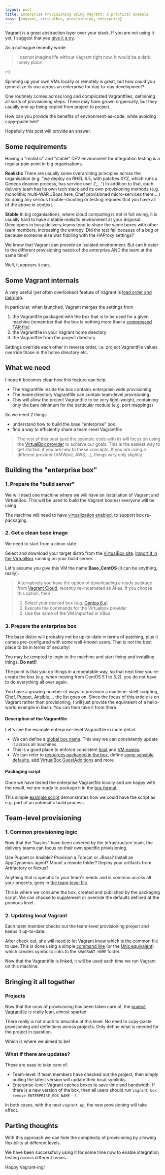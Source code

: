 ```yaml
---
layout: post
title: Enterprise Provisioning Using Vagrant: A practical example
tags: [vagrant, virtualbox, provisioning, enterprise]
---
```


Vagrant is a great abstraction layer over your stack.
If you are not using it yet, I suggest that you [give it a try][1].

As a colleague recently wrote 

> I cannot imagine life without Vagrant right now.
> It would be a dark, lonely place

:-)

Spinning up your own VMs locally or remotely is great, but how could you generalize its use across an enterprise for day-to-day development?

One routinely comes across long and complicated Vagrantfiles, definining all sorts of provisioning steps.
These may have grown organically, but they usually end up being copied from project to project.

How can you provide the benefits of environment-as-code, while avoiding copy-paste hell?  

Hopefully this post will provide an answer.

## Some requirements

Having a "realistic" and "stable" DEV environment for integration testing is a regular pain point in big organisations.

**Realistic**
There are usually some overarching principles across the organisation (e.g. "we deploy on RHEL 6.5, with patches XYZ, which runs a Geneos deamon process, has service user Z,...")
In addition to that, each delivery team has its own tech stack and its own provisioning methods (e.g. monolithic multi-WAR JBoss here, Chef provisioned micro-services there,...) 
So doing any serious trouble-shooting or testing requires that you have all of the above in context.

**Stable**
In big organisations, where cloud computing is not in full swing, it is usually hard to have a stable *realistic* environment at your disposal. 
Developers in busy delivery teams tend to share the same boxes with other team members, increasing the entropy.
Did the test fail because of a bug or because someone else was fiddling with the HAProxy settings?   

We know that Vagrant can provide an isolated environment. 
But can it cater to the different provisioning needs of the enterprise AND the team at the same time? 
 
Well, it appears it can...

## Some Vagrant internals

A very useful (yet often overlooked) feature of Vagrant is [load order and merging][2].

In particular, when launched, Vagrant merges the settings from 

1. the Vagrantfile packaged with the box that is to be used for a given machine (remember that the box is nothing more than a [compressed TAR file][3])
2. the Vagrantfile in your Vagrant home directory 
3. the Vagrantfile from the project directory 

Settings override each other in reverse order, i.e. project Vagrantfile values override those in the home directory etc. 

## What we need

I hope it becomes clear how this feature can help.

* The Vagrantfile inside the box contains enterprise-wide provisioning 
* The home directory Vagrantfile can contain team-level provisioning. 
* This will allow the project Vagrantfile to be very light-weight, containing only the bare minimum for the particular module 
(e.g. port mappings)

So we need 2 things 

* understand how to build the base "enterprise" box
* find a way to efficiently share a team-level Vagrantfile

> The rest of this post (and the example code with it) will focus on using the [VirtualBox provider][4] to achieve our goals.
> This is the easiest way to get started, if you are new to these concepts.
> If you are using a different provider (VMWare, AWS,...), things vary only slightly.

## Building the "enterprise box"

### 1. Prepare the "build server"

We will need one machine where we will have an installation of Vagrant and VirtualBox.
This will be used to build the Vagrant box(es) everyone will be using.

The machine will need to have [virtualization enabled][9], to support box re-packaging.

### 2. Get a clean base image

We need to start from a clean slate.

Select and download your target distro from the [VirtualBox site][5].
[Import it in the VirtualBox][10] running on your build server.

Let's assume you give this VM the name **Base_CentOS** (it can be anything, really).

> Alternatively you have the option of downloading a ready package from [Vagrant Cloud][11], recently re-incarnated as Atlas.
> If you choose this option, then 
> 1. Select your desired box (e.g. [Centos 6.x][12])  
> 2. Execute the commands for the Virtualbox provider 
> 3. Use the name of the VM imported in VBox
  
### 3. Prepare the enterprise box
  
The base distro will probably not be up-to-date in terms of patching, plus it comes pre-configured with some well-known users.
That is not the best place to be in terms of security!

You may be tempted to login to the machine and start fixing and installing things.
**Do not!!** 

The point is that you do things in a repeatable way, so that next time you re-create the box (e.g. when moving from CentOS 5.1 to 5.2), 
you do not have to do everything all over again.
  
You have a growing number of ways to provision a machine: shell scripting, [Chef][7], [Puppet][8], [Ansible][8],... the list goes on.
Since the focus of this article is on Vagrant rather than provisioning, I will just provide the equivalent of a hello-world example in Bash.
You can then take it from there. 

#### Description of the Vagrantfile

Let's see the example enterprise-level Vagrantfile in more detail.

* We can define a [global box name][13].
  This way we can consistently update it across all machines. 
* This is a good place to enforce consistent [host][14] and [VM names][15].
* We can refer to [resources packaged in the box][16], define [some sensible defaults][17], add [VirtualBox GuestAdditions][18] and more

#### Packaging script 

Once we have tested the enterprise Vagrantfile locally and are happy with the result, we are ready to package it in the [box format][3].

This simple [example script][19] demonstrates how we could have the script as e.g. part of an automatic build process.  

## Team-level provisioning

### 1. Common provisioning logic

Now that the "basics" have been covered by the Infrastructure team, the delivery teams can focus on their own specific provisioning. 

Use Puppet or Ansible?
Provision a Tomcat or JBoss?
Install an AppDynamics agent?
Mount a remote folder?
Deploy your artifacts from Artifactory or Nexus? 

Anything that is specific to your team's needs and is common across all your projects, goes in [the team-level file][20].

This is where we consume the box, created and published by the packaging script. 
We can choose to supplement or override the defaults defined at the previous level. 

### 2. Updating local Vagrant 

Each team member checks out the team-level provisioning project and keeps it up-to-date.
 
After check out, she will need to let Vagrant know which is the common file to use.
This is done using a simple [command line][21] (or the [Unix equivalent][22]) which creates symbolic links to the `$VAGRANT_HOME` folder.

Now that the Vagrantfile is linked, it will be used each time we run Vagrant on this machine. 

## Bringing it all together 

### Projects

Now that the onus of provisioning has been taken care of, the [project Vagrantfile][23] is really lean, almost spartan!

There really is not much to describe at this level.
No need to copy-paste provisioning and definitions across projects. 
Only define what is needed for the project in question. 

Which is where we aimed to be! 

### What if there are updates?

These are easy to take care of.

* Team-level: If team members have checked out the project, then simply pulling the latest version will update their local symlinks.
* Enterprise-level: Vagrant caches boxes to save time and bandwidth. 
  If there is a new version of the box, then all users should run `vagrant box remove ENTERPRISE_BOX_NAME -f`. 

In both cases, with the next `vagrant up`, the new provisioning will take effect.  

## Parting thoughts

With this approach we can hide the complexity of provisioning by allowing flexibility at different levels.

We have been successfully using it for some time now to enable integration testing across different teams.  

Happy Vagrant-ing!


   [1]: https://www.vagrantup.com/
   [2]: http://docs.vagrantup.com/v2/vagrantfile/index.html
   [3]: http://docs.vagrantup.com/v2/boxes/format.html
   [4]: http://docs.vagrantup.com/v2/virtualbox 
   [5]: http://virtualboxes.org/images/
   [6]: https://www.chef.io/chef/
   [7]: https://puppetlabs.com/
   [8]: http://www.ansible.com/home
   [9]: https://www.google.co.uk/search?q=check+virtualization+enabled
   [10]: http://docs.oracle.com/cd/E26217_01/E26796/html/qs-import-vm.html
   [11]: https://atlas.hashicorp.com/boxes/search?utm_source=vagrantcloud.com&vagrantcloud=1
   [12]: https://atlas.hashicorp.com/puphpet/boxes/centos65-x64
   [13]: https://github.com/sgerogia/enterprise-vagrant-example/blob/master/enteprise-level/Vagrantfile#L10
   [14]: https://github.com/sgerogia/enterprise-vagrant-example/blob/master/enteprise-level/Vagrantfile#L17
   [15]: https://github.com/sgerogia/enterprise-vagrant-example/blob/master/enteprise-level/Vagrantfile#L27
   [16]: https://github.com/sgerogia/enterprise-vagrant-example/blob/master/enteprise-level/Vagrantfile#L34
   [17]: https://github.com/sgerogia/enterprise-vagrant-example/blob/master/enteprise-level/Vagrantfile#L42
   [18]: https://github.com/sgerogia/enterprise-vagrant-example/blob/master/enteprise-level/Vagrantfile#L49
   [19]: https://github.com/sgerogia/enterprise-vagrant-example/blob/master/enteprise-level/build_enterprise_box.sh
   [20]: https://github.com/sgerogia/enterprise-vagrant-example/blob/master/team-level/Vagrantfile
   [21]: https://github.com/sgerogia/enterprise-vagrant-example/blob/master/team-level/link_files.bat
   [22]: https://github.com/sgerogia/enterprise-vagrant-example/blob/master/team-level/link_files.sh
   [23]: https://github.com/sgerogia/enterprise-vagrant-example/blob/master/project-level/Vagrantfile
   
    
   
